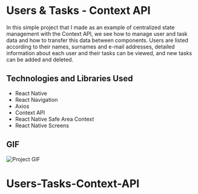 # Users & Tasks - Context API

In this simple project that I made as an example of centralized state management with the Context API, we see how to manage user and task data and how to transfer this data between components. Users are listed according to their names, surnames and e-mail addresses, detailed information about each user and their tasks can be viewed, and new tasks can be added and deleted.

## Technologies and Libraries Used

- React Native
- React Navigation
- Axios
- Context API
- React Native Safe Area Context
- React Native Screens

## GIF

![Project GIF](./assets/ContextApi.gif)
# Users-Tasks-Context-API
